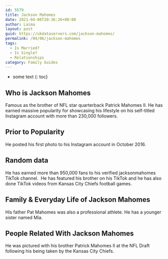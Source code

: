 ```yaml
---
id: 5579
title: Jackson Mahomes
date: 2021-04-06T20:36:26+00:00
author: Laima
layout: post
guid: https://ukdataservers.com/jackson-mahomes/
permalink: /04/06/jackson-mahomes
tags:
  - Is Married?
  - Is Single?
  - Relationships
category: Family Guides
---
```


* some text
{: toc}


## Who is Jackson Mahomes
                  
                  
                  
Famous as the brother of NFL star quarterback Patrick Mahomes II. He has earned massive popularity for showcasing his lifestyle on his self-titled Instagram account with more than 230,000 followers.
                  
              
            
              
            
                
                
                
## Prior to Popularity
                  
                  
                  
He posted his first photo to his Instagram account in October 2016.
                  
              
            
              
            
                
                
                
## Random data
                  
                  
                  
He has earned more than 950,000 fans to his verified jacksonmahomes TikTok channel.  He has featured his brother on his TikTok and he has also done TikTok videos from Kansas City Chiefs football games.
                  
              
            
              
            
                
                
                
## Family & Everyday Life of Jackson Mahomes
                  
                  
                  
His father Pat Mahomes was also a professional athlete. He has a younger sister named Mia. 
                  
              
            
              
            
                
                
                
## People Related With Jackson Mahomes
                  
                  
                  
He was pictured with his brother Patrick Mahomes II at the NFL Draft following his being taken by the Kansas City Chiefs. 
                  
              
            
              
            
                
              
            
              
              
            
            
              
            
          
          
          